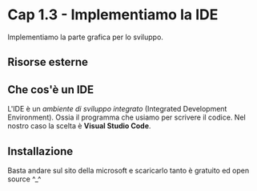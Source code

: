 # <a name="top"></a> Cap 1.3 - Implementiamo la IDE

Implementiamo la parte grafica per lo sviluppo.


## Risorse esterne



## Che cos'è un IDE

L'IDE è un *ambiente di sviluppo integrato* (Integrated Development Environment). Ossia il programma che usiamo per scrivere il codice. Nel nostro caso la scelta è **Visual Studio Code**.


## Installazione

Basta andare sul sito della microsoft e scaricarlo tanto è gratuito ed open source ^_^



